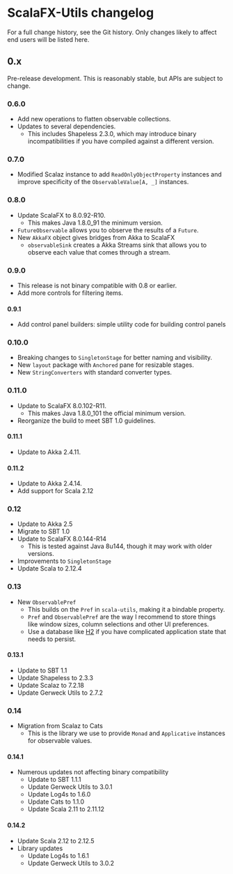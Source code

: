 # ScalaFX-Utils changelog

For a full change history, see the Git history. Only changes likely to affect
end users will be listed here.

## 0.x

Pre-release development. This is reasonably stable, but APIs are subject to
change.

### 0.6.0

* Add new operations to flatten observable collections.
* Updates to several dependencies.
  * This includes Shapeless 2.3.0, which may introduce binary
    incompatibilities if you have compiled against a different version.

### 0.7.0

* Modified Scalaz instance to add `ReadOnlyObjectProperty` instances and
  improve specificity of the `ObservableValue[A, _]` instances.

### 0.8.0

* Update ScalaFX to 8.0.92-R10.
  * This makes Java 1.8.0_91 the minimum version.
* `FutureObservable` allows you to observe the results of a `Future`.
* New `AkkaFX` object gives bridges from Akka to ScalaFX
  * `observableSink` creates a Akka Streams sink that allows you to
    observe each value that comes through a stream.

### 0.9.0

* This release is not binary compatible with 0.8 or earlier.
* Add more controls for filtering items.

#### 0.9.1

* Add control panel builders: simple utility code for building control
  panels

### 0.10.0

* Breaking changes to `SingletonStage` for better naming and visibility.
* New `layout` package with `Anchored` pane for resizable stages.
* New `StringConverters` with standard converter types.

### 0.11.0

* Update to ScalaFX 8.0.102-R11.
  * This makes Java 1.8.0_101 the official minimum version.
* Reorganize the build to meet SBT 1.0 guidelines.

#### 0.11.1

* Update to Akka 2.4.11.

#### 0.11.2

* Update to Akka 2.4.14.
* Add support for Scala 2.12

### 0.12

* Update to Akka 2.5
* Migrate to SBT 1.0
* Update to ScalaFX 8.0.144-R14
  * This is tested against Java 8u144, though it may work with older versions.
* Improvements to `SingletonStage`
* Update Scala to 2.12.4

### 0.13

* New `ObservablePref`
  * This builds on the `Pref` in `scala-utils`, making it a bindable property.
  * `Pref` and `ObservablePref` are the way I recommend to store things like
    window sizes, column selections and other UI preferences.
  * Use a database like [H2](http://www.h2database.com/) if you have
    complicated application state that needs to persist.

#### 0.13.1

* Update to SBT 1.1
* Update Shapeless to 2.3.3
* Update Scalaz to 7.2.18
* Update Gerweck Utils to 2.7.2

### 0.14

* Migration from Scalaz to Cats
  * This is the library we use to provide `Monad` and `Applicative` instances
    for observable values.

#### 0.14.1

* Numerous updates not affecting binary compatibility
  * Update to SBT 1.1.1
  * Update Gerweck Utils to 3.0.1
  * Update Log4s to 1.6.0
  * Update Cats to 1.1.0
  * Update Scala 2.11 to 2.11.12

#### 0.14.2

* Update Scala 2.12 to 2.12.5
* Library updates
  * Update Log4s to 1.6.1
  * Update Gerweck Utils to 3.0.2
